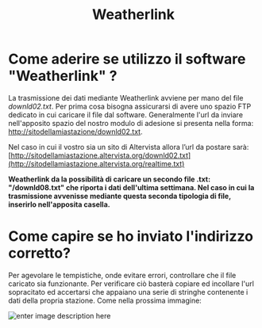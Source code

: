 ﻿---
layout: page
title: Weatherlink
---

# Come aderire se utilizzo il software "Weatherlink" ? 
La trasmissione dei dati mediante Weatherlink avviene per mano del file *downld02.txt*.
Per prima cosa bisogna assicurarsi di avere uno spazio FTP dedicato in cui caricare il file dal software. Generalmente l'url da inviare nell'apposito spazio del nostro modulo di adesione si presenta nella forma:
 [http://sitodellamiastazione/downld02.txt](http://sitodellamiastazione/realtime.txt).

Nel caso in cui il vostro sia un sito di Altervista allora l’url da postare sarà:
[http://sitodellamiastazione.altervista.org/downld02.txt](http://sitodellamiastazione.altervista.org/realtime.txt)

**Weatherlink da la possibilità di caricare un secondo file .txt: "/downld08.txt" che riporta i dati dell'ultima settimana. Nel caso in cui la trasmissione avvenisse mediante questa seconda tipologia di file, inserirlo nell'apposita casella.**
# Come capire se ho inviato l'indirizzo corretto?
Per agevolare le tempistiche, onde evitare errori, controllare che il file caricato sia funzionante. Per verificare ciò basterà copiare ed incollare l'url sopracitato ed accertarsi che appaiano una serie di stringhe contenente i dati della propria stazione. Come nella prossima immagine:


![enter image description here](https://i.ibb.co/PjXsk4s/weatherlink-software.png)


